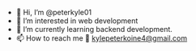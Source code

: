 - 👋 Hi, I’m @peterkyle01
- 👀 I’m interested in web development
- 🌱 I’m currently learning backend development.
- 📫 How to reach me 📧 kylepeterkoine4@gmail.com

